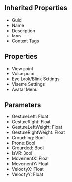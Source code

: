 
## Inherited Properties
- Guid
- Name
- Description
- Icon
- Content Tags
## Properties
- View point
- Voice point
- Eye Look/Blink Settings
- Viseme Settings
- Avatar Menu
## Parameters
- GestureLeft: Float
- GestureRight: Float
- GestureLeftWeight: Float
- GestureRightWeight: Float
- Crouching: Bool
- Prone: Bool
- Grounded: Bool
- IsVR: Bool
- MovementX: Float
- MovementY: Float
- VelocityX: Float
- VelocityY: Float